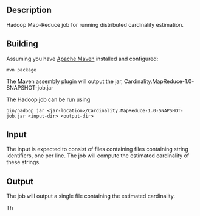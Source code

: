 ## Description 

Hadoop Map-Reduce job for running distributed cardinality estimation.

## Building

Assuming you have [Apache Maven](http://maven.apache.org/) installed
and configured:

    mvn package

The Maven assembly plugin will output the jar, Cardinality.MapReduce-1.0-SNAPSHOT-job.jar

The Hadoop job can be run using

    bin/hadoop jar <jar-location>/Cardinality.MapReduce-1.0-SNAPSHOT-job.jar <input-dir> <output-dir>

## Input

The input is expected to consist of files containing files containing string identifiers, one per line. The job will compute the estimated cardinality of these strings.

## Output

The job will output a single file containing the estimated cardinality.

Th
